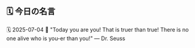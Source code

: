 ## 🗓️ 今日の名言

<!--START_SECTION:quote-->
🗓️ 2025-07-04
💬 "Today you are you! That is truer than true! There is no one alive who is you-er than you!" — Dr. Seuss
<!--END_SECTION:quote-->

